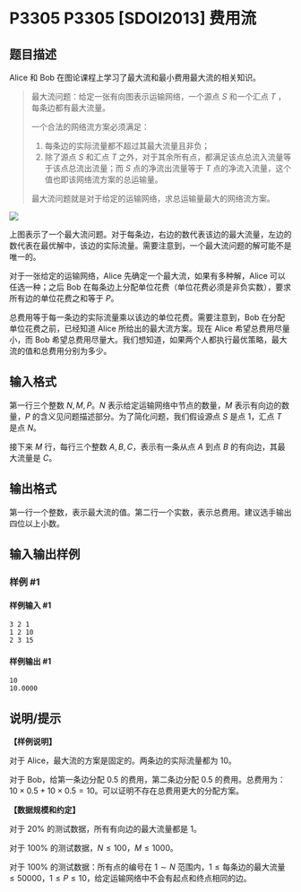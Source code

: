# P3305 P3305 [SDOI2013] 费用流

## 题目描述

Alice 和 Bob 在图论课程上学习了最大流和最小费用最大流的相关知识。

> 最大流问题：给定一张有向图表示运输网络，一个源点 $S$ 和一个汇点 $T$ ，每条边都有最大流量。
> 
> 一个合法的网络流方案必须满足：
> 
> 1. 每条边的实际流量都不超过其最大流量且非负；
> 2. 除了源点 $S$ 和汇点 $T$ 之外，对于其余所有点，都满足该点总流入流量等于该点总流出流量；而 $S$ 点的净流出流量等于 $T$ 点的净流入流量，这个值也即该网络流方案的总运输量。
>
> 最大流问题就是对于给定的运输网络，求总运输量最大的网络流方案。

![](https://cdn.luogu.com.cn/upload/image_hosting/20ipdo37.png)

上图表示了一个最大流问题。对于每条边，右边的数代表该边的最大流量，左边的数代表在最优解中，该边的实际流量。需要注意到，一个最大流问题的解可能不是唯一的。

对于一张给定的运输网络，Alice 先确定一个最大流，如果有多种解，Alice 可以任选一种；之后 Bob 在每条边上分配单位花费（单位花费必须是非负实数），要求所有边的单位花费之和等于 $P$。

总费用等于每一条边的实际流量乘以该边的单位花费。需要注意到，Bob 在分配单位花费之前，已经知道 Alice 所给出的最大流方案。现在 Alice 希望总费用尽量小，而 Bob 希望总费用尽量大。我们想知道，如果两个人都执行最优策略，最大流的值和总费用分别为多少。


## 输入格式

第一行三个整数 $N,M,P$。$N$ 表示给定运输网络中节点的数量，$M$ 表示有向边的数量，$P$ 的含义见问题描述部分。为了简化问题，我们假设源点 $S$ 是点 $1$，汇点 $T$ 是点 $N$。

接下来 $M$ 行，每行三个整数 $A,B,C$，表示有一条从点 $A$ 到点 $B$ 的有向边，其最大流量是 $C$。

## 输出格式

第一行一个整数，表示最大流的值。第二行一个实数，表示总费用。建议选手输出四位以上小数。


## 输入输出样例

### 样例 #1

#### 样例输入 #1

```
3 2 1
1 2 10
2 3 15
```

#### 样例输出 #1

```
10
10.0000
```

## 说明/提示

**【样例说明】**

对于 Alice，最大流的方案是固定的。两条边的实际流量都为 $10$。

对于 Bob，给第一条边分配 $0.5$ 的费用，第二条边分配 $0.5$ 的费用。总费用为：$10\times 0.5+10\times 0.5=10$。可以证明不存在总费用更大的分配方案。

**【数据规模和约定】**

对于 $20\%$ 的测试数据，所有有向边的最大流量都是 $1$。

对于 $100\%$ 的测试数据，$N\le 100$，$M\le 1000$。

对于 $100\%$ 的测试数据：所有点的编号在 $1\sim N$ 范围内，$1 \le \text{每条边的最大流量} \le 50000$，$1\le P\le 10$，给定运输网络中不会有起点和终点相同的边。

